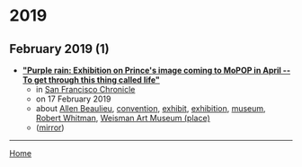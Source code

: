 # 2019

## February 2019 (1)

 - [**"Purple rain: Exhibition on Prince's image coming to MoPOP in April -- To get through this thing called life"**](https://www.sfchronicle.com/local/seattlenews/article/Purple-rain-Prince-MoPOP-exhibition-museum-Seattle-13623627.php)
    - in [San Francisco Chronicle](../../../publications/p-t/san-francisco-chronicle/index.md)
    - on 17 February 2019
    - about [Allen Beaulieu](../../../topics/allen-beaulieu/index.md), [convention](../../../topics/convention/index.md), [exhibit](../../../topics/exhibit/index.md), [exhibition](../../../topics/exhibition/index.md), [museum](../../../topics/museum/index.md), [Robert Whitman](../../../topics/robert-whitman/index.md), [Weisman Art Museum (place)](../../../topics/place/weisman-art-museum/index.md)
    - ([mirror](https://web.archive.org/web/*/https://www.sfchronicle.com/local/seattlenews/article/Purple-rain-Prince-MoPOP-exhibition-museum-Seattle-13623627.php))

----

[Home](../index.md)
